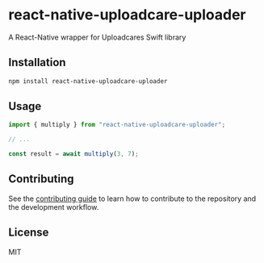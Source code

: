 # react-native-uploadcare-uploader

A React-Native wrapper for Uploadcares Swift library

## Installation

```sh
npm install react-native-uploadcare-uploader
```

## Usage

```js
import { multiply } from "react-native-uploadcare-uploader";

// ...

const result = await multiply(3, 7);
```

## Contributing

See the [contributing guide](CONTRIBUTING.md) to learn how to contribute to the repository and the development workflow.

## License

MIT
